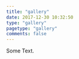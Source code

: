 ```yaml
---
title: "gallery"
date: 2017-12-30 10:32:50
type: "gallery"
pagetype: "gallery"
comments: false
---
```


Some Text.
